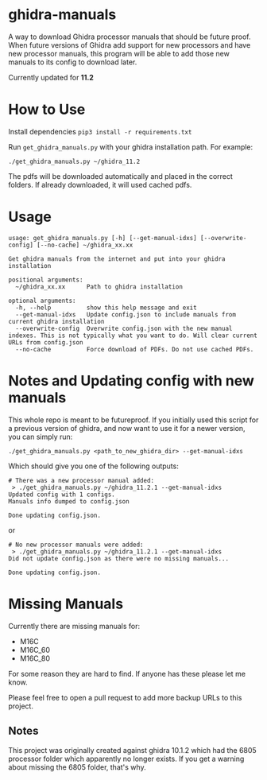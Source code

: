 # ghidra-manuals
A way to download Ghidra processor manuals that should be future proof. When future versions of Ghidra add support for new processors and have new processor manuals, this program will be able to add those new manuals to its config to download later.

Currently updated for **11.2**

# How to Use

Install dependencies
`pip3 install -r requirements.txt`

Run `get_ghidra_manuals.py` with your ghidra installation path. For example:

```
./get_ghidra_manuals.py ~/ghidra_11.2
```

The pdfs will be downloaded automatically and placed in the correct folders. If already downloaded, it will used cached pdfs.

# Usage

```
usage: get_ghidra_manuals.py [-h] [--get-manual-idxs] [--overwrite-config] [--no-cache] ~/ghidra_xx.xx

Get ghidra manuals from the internet and put into your ghidra installation

positional arguments:
  ~/ghidra_xx.xx      Path to ghidra installation

optional arguments:
  -h, --help          show this help message and exit
  --get-manual-idxs   Update config.json to include manuals from current ghidra installation
  --overwrite-config  Overwrite config.json with the new manual indexes. This is not typically what you want to do. Will clear current URLs from config.json
  --no-cache          Force download of PDFs. Do not use cached PDFs.
```

# Notes and Updating config with new manuals

This whole repo is meant to be futureproof. If you initially used this script for a previous version of ghidra, and now want to use it for a newer version, you can simply run:

`./get_ghidra_manuals.py <path_to_new_ghidra_dir> --get-manual-idxs`

Which should give you one of the following outputs:

```shell
# There was a new processor manual added:
 > ./get_ghidra_manuals.py ~/ghidra_11.2.1 --get-manual-idxs          
Updated config with 1 configs.
Manuals info dumped to config.json

Done updating config.json.
```

or

```shell
# No new processor manuals were added:
 > ./get_ghidra_manuals.py ~/ghidra_11.2.1 --get-manual-idxs          
Did not update config.json as there were no missing manuals...

Done updating config.json.
```

# Missing Manuals

Currently there are missing manuals for:
 - M16C
  - M16C_60
  - M16C_80

For some reason they are hard to find. If anyone has these please let me know.

Please feel free to open a pull request to add more backup URLs to this project.

## Notes

This project was originally created against ghidra 10.1.2 which had the 6805 processor folder which apparently no longer exists. If you get a warning about missing the 6805 folder, that's why.

